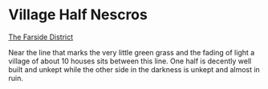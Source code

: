 # Village Half Nescros
[The Farside District](The%20Farside%20District%20Overview.md)

Near the line that marks the very little green grass and the fading of light a village of about 10 houses sits between this line. One half is decently well built and unkept while the other side in the darkness is unkept and almost in ruin.

